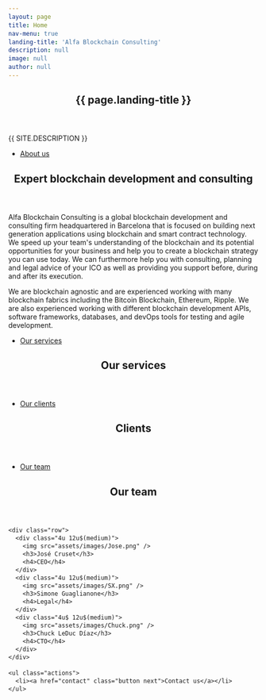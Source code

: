 ```yaml
---
layout: page
title: Home
nav-menu: true
landing-title: 'Alfa Blockchain Consulting'
description: null
image: null
author: null
---
```


<!-- Banner -->
<section id="banner" class="major">
  <div class="inner">
    <header class="major">
      <h1>{{ page.landing-title }}</h1>
    </header>
    <div class="content">
      <p style="text-transform: uppercase;">{{ site.description }}</p>
      <ul class="actions">
        <li><a href="#intro" class="button next scrolly">About us</a></li>
      </ul>
    </div>
  </div>
</section>


<!-- Main -->
<div id="main">

<!-- One -->
<section id="intro">
  <div class="inner">
    <header class="major">
      <h2>Expert blockchain development and consulting</h2>
    </header>
    <p>Alfa Blockchain Consulting is a global blockchain development and consulting firm headquartered in Barcelona that is focused on building next generation applications using blockchain and smart contract technology. We speed up your team's understanding of the blockchain and its potential opportunities for your business and help you to create a blockchain strategy you can use today. We can furthermore help you with consulting, planning and legal advice of your ICO as well as providing you support before, during and after its execution.

We are blockchain agnostic and are experienced working with many blockchain fabrics including the Bitcoin Blockchain, Ethereum, Ripple. We are also experienced working with different blockchain development APIs, software frameworks, databases, and devOps tools for testing and agile development.</p>
    <ul class="actions">
      <li><a href="#services" class="button next scrolly">Our services</a></li>
    </ul>
  </div>
</section>

<!-- Services -->
<section id="services">
  <div class="inner">
    <header class="major">
      <h2>Our services</h2>
    </header>
    <p></p>
    <ul class="actions">
      <li><a href="#clients" class="button next scrolly">Our clients</a></li>
    </ul>
  </div>
</section>

<!-- clients -->
<section id="clients">
  <div class="inner">
    <header class="major">
      <h2>Clients</h2>
    </header>
    <p></p>
    <ul class="actions">
      <li><a href="#team" class="button next scrolly">Our team</a></li>
    </ul>
  </div>
</section>

<!-- Team -->
<section id="team">
  <div class="inner">
    <header class="major">
      <h2>Our team</h2>
    </header>

    <div class="row">
      <div class="4u 12u$(medium)">
        <img src="assets/images/Jose.png" />
        <h3>José Cruset</h3>
        <h4>CEO</h4>
      </div>
      <div class="4u 12u$(medium)">
        <img src="assets/images/SX.png" />
        <h3>Simone Guaglianone</h3>
        <h4>Legal</h4>
      </div>
      <div class="4u$ 12u$(medium)">
        <img src="assets/images/Chuck.png" />
        <h3>Chuck LeDuc Díaz</h3>
        <h4>CTO</h4>
      </div>
    </div>

    <ul class="actions">
      <li><a href="contact" class="button next">Contact us</a></li>
    </ul>
  </div>
</section>

</div>
